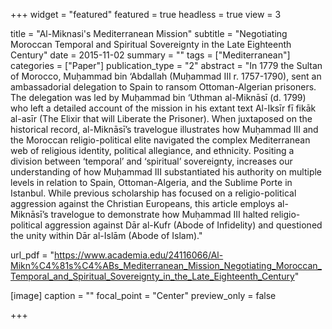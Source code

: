 +++
widget = "featured"
featured = true
headless = true
view = 3

title = "Al-Miknasi's Mediterranean Mission"
subtitle = "Negotiating Moroccan Temporal and Spiritual Sovereignty in the Late Eighteenth Century"
date = 2015-11-02
summary = ""
tags = ["Mediterranean"]
categories = ["Paper"]
publication_type = "2"
abstract = "In 1779 the Sultan of Morocco, Muḥammad bin ‘Abdallah (Muḥammad III r. 1757-1790), sent an ambassadorial delegation to Spain to ransom Ottoman-Algerian prisoners. The delegation was led by Muḥammad bin ‘Uthman al-Miknāsī (d. 1799) who left a detailed account of the mission in his extant text Al-Iksīr fī fikāk al-asīr (The Elixir that will Liberate the Prisoner). When juxtaposed on the historical record, al-Miknāsī’s travelogue illustrates how Muḥammad III and the Moroccan religio-political elite navigated the complex Mediterranean web of religious identity, political allegiance, and ethnicity. Positing a division between ‘temporal’ and ‘spiritual’ sovereignty, increases our understanding of how Muḥammad III substantiated his authority on multiple levels in relation to Spain, Ottoman-Algeria, and the Sublime Porte in Istanbul. While previous scholarship has focused on a religio-political aggression against the Christian Europeans, this article employs al-Miknāsī’s travelogue to demonstrate how Muḥammad III halted religio-political aggression against Dār al-Kufr (Abode of Infidelity) and questioned the unity within Dār al-Islām (Abode of Islam)."

url_pdf = "https://www.academia.edu/24116066/Al-Mikn%C4%81s%C4%ABs_Mediterranean_Mission_Negotiating_Moroccan_Temporal_and_Spiritual_Sovereignty_in_the_Late_Eighteenth_Century"

[image]
caption = ""
focal_point = "Center"
preview_only = false

+++


